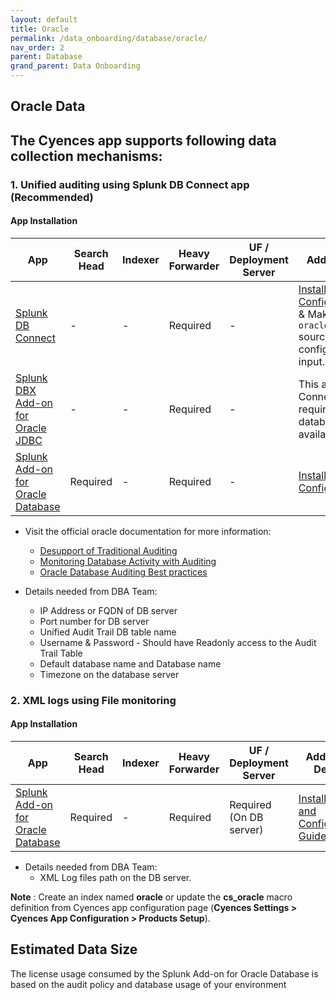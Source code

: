```yaml
---
layout: default
title: Oracle
permalink: /data_onboarding/database/oracle/
nav_order: 2
parent: Database
grand_parent: Data Onboarding
---
```


## **Oracle Data**

## The Cyences app supports following data collection mechanisms:

### 1. Unified auditing using Splunk DB Connect app (Recommended)

#### App Installation

| App |  Search Head  | Indexer | Heavy Forwarder | UF / Deployment Server | Additional Details |
| ---- | ------ | ------------ | -------------- | -------------------- | ------ |
| [Splunk DB Connect](https://splunkbase.splunk.com/app/2686/) | - | - | Required | - | [Installation and Configuration Guide](https://docs.splunk.com/Documentation/AddOns/released/Oracle/ConfigureSplunkDBConnectinputsv3) & Make sure to use `oracle:audit:unified` sourcetype when configuring the data input. |
| [Splunk DBX Add-on for Oracle JDBC](https://splunkbase.splunk.com/app/6151/) | - | - | Required | - | This addon is DB Connect App's requirement for database driver availability of Oracle. |
| [Splunk Add-on for Oracle Database](https://splunkbase.splunk.com/app/1910/) | Required | - | Required | - | [Installation and Configuration Guide](https://docs.splunk.com/Documentation/AddOns/latest/Oracle/About) |

* Visit the official oracle documentation for more information:
    * [Desupport of Traditional Auditing](https://oracle-base.com/articles/23c/auditing-enhancements-23c)
    * [Monitoring Database Activity with Auditing](https://docs.oracle.com/en/database/oracle/oracle-database/23/dbseg/part_6.html)
    * [Oracle Database Auditing Best practices](https://www.oracle.com/docs/tech/dbsec/oracle-database-auditing-security-and-perf-best-practices.pdf)

* Details needed from DBA Team:
    * IP Address or FQDN of DB server
    * Port number for DB server
    * Unified Audit Trail DB table name
    * Username & Password - Should have Readonly access to the Audit Trail Table
    * Default database name and Database name
    * Timezone on the database server


### 2. XML logs using File monitoring

#### App Installation

| App |  Search Head  | Indexer | Heavy Forwarder | UF / Deployment Server | Additional Details |
| ---- | ------ | ------------ | -------------- | -------------------- | ------ |
| [Splunk Add-on for Oracle Database](https://splunkbase.splunk.com/app/1910/) | Required | - | Required | Required (On DB server) | [Installation and Configuration Guide](https://docs.splunk.com/Documentation/AddOns/released/Oracle/Configuremonitorinputs) |

* Details needed from DBA Team:
    * XML Log files path on the DB server.

**Note** : Create an index named **oracle** or update the **cs_oracle** macro definition from Cyences app configuration page (**Cyences Settings > Cyences App Configuration > Products Setup**).


## Estimated Data Size

The license usage consumed by the Splunk Add-on for Oracle Database is based on the audit policy and database usage of your environment
